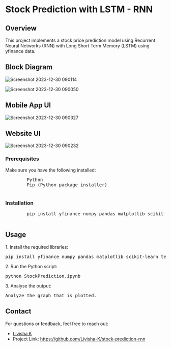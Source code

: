 <!DOCTYPE html>
<html lang="en">

  <h1>Stock Prediction with LSTM - RNN</h1>

  <h2>Overview</h2>
    <p>
        This project implements a stock price prediction model using Recurrent Neural Networks (RNN) with Long Short Term Memory (LSTM) using yfinance data.
    </p>

  <h2>Block Diagram</h2>
  
  ![Screenshot 2023-12-30 090114](https://github.com/Livisha-K/stock-prediction-rnn/assets/141634864/c0f38f13-81af-42dd-88f3-cb2bda327433)

  ![Screenshot 2023-12-30 090050](https://github.com/Livisha-K/stock-prediction-rnn/assets/141634864/0fa75957-d111-4106-8722-6dd3182ad764)

 <h2>Mobile App UI</h2>

![Screenshot 2023-12-30 090327](https://github.com/Livisha-K/stock-prediction-rnn/assets/141634864/f4c67b39-4113-48b7-b81a-472c49221e18)

 <h2>Website UI</h2>

![Screenshot 2023-12-30 090232](https://github.com/Livisha-K/stock-prediction-rnn/assets/141634864/556e47c2-09d0-4e11-84ee-b7d04fa8bc72)
  
  <h3>Prerequisites</h3>
    <p>
        Make sure you have the following installed:
    </p>
    <pre>
        Python
        Pip (Python package installer)
    </pre>

  <h3>Installation</h3>
    <pre>
        pip install yfinance numpy pandas matplotlib scikit-learn tensorflow
    </pre>
    
 <h2>Usage</h2>
    <p>
        1. Install the required libraries:
        <pre>pip install yfinance numpy pandas matplotlib scikit-learn tensorflow</pre>
    </p>
    <p>
        2. Run the Python script:
        <pre>python StockPrediction.ipynb</pre>
    </p>
     <p>
        3. Analyse the output:
        <pre>Analyze the graph that is plotted.</pre>
    </p>

<h2>Contact</h2>
    <p>
        For questions or feedback, feel free to reach out:
    </p>
    <ul>
        <li><a href="livisha83003@gmail.com">Livisha K</a></li>
        <li>Project Link: <a href="https://github.com/Livisha-K/stock-prediction-rnn">https://github.com/Livisha-K/stock-prediction-rnn</a></li>
    </ul>
</body>

</html>
